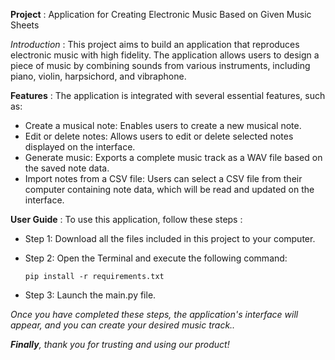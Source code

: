 **Project** : Application for Creating Electronic Music Based on Given Music Sheets

*Introduction* : This project aims to build an application that reproduces electronic music with high fidelity. The application allows users to design a piece of music by combining sounds from various instruments, including piano, violin, harpsichord, and vibraphone.

**Features** : The application is integrated with several essential features, such as:

- Create a musical note: Enables users to create a new musical note.
- Edit or delete notes: Allows users to edit or delete selected notes displayed on the interface.
- Generate music: Exports a complete music track as a WAV file based on the saved note data.
- Import notes from a CSV file: Users can select a CSV file from their computer containing note data, which will be read and updated on the interface.

**User Guide** : To use this application, follow these steps :
- Step 1: Download all the files included in this project to your computer.
- Step 2: Open the Terminal and execute the following command:

   `pip install -r requirements.txt`
- Step 3: Launch the main.py file.

 *Once you have completed these steps, the application's interface will appear, and you can create your desired music track..*

 ***Finally**, thank you for trusting and using our product!*
